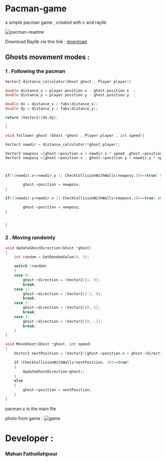 # Pacman-game
a simple pacman game , created with c and raylib

![pacman-readme](https://github.com/user-attachments/assets/4db22f4b-978f-48ac-99d1-7b99e4b03088)

Download Raylib via this link : <a href="https://raysan5.itch.io/raylib/purchase?popup=1">download</a>

<h2>Ghosts movement modes :</h2>

<h3> 1 . Following the pacman</h3>

```C
Vector2 distance_calculator(Ghost ghost , Player player){

double distance_x = player.position.x - ghost.position.x  ;
double distance_y = player.position.y - ghost.position.y  ;

double dx = distance_x / fabs(distance_x);
double dy = distance_y / fabs(distance_y);

return (Vector2){dx,dy};

}

void follower_ghost (Ghost *ghost , Player player , int speed){

Vector2 newdir = distance_calculator(*ghost,player);

Vector2 newposx ={ghost->position.x + newdir.x * speed ,ghost->position.y};
Vector2 newposy ={ghost->position.x , ghost->position.y + newdir.y * speed};



if(((newdir.x<=newdir.y || CheckCollisionWithWalls(newposy,10)==true) && CheckCollisionWithWalls(newposx,8)==false ) || (newdir.y<=newdir.x && CheckCollisionWithWalls(newposy,10)==false )){

        ghost->position = newposx;
}

if(((newdir.y<newdir.x || CheckCollisionWithWalls(newposx,10)==true) && CheckCollisionWithWalls(newposy,8)==false )|| (newdir.x<newdir.y && CheckCollisionWithWalls(newposx,10)==false )){

        ghost->position = newposy;
}


}
```

<h3> 2 . Moving randomly</h3>

```C
void UpdateGhostDirection(Ghost *ghost)
{
    int random = GetRandomValue(0, 3);

    switch (random)
    {
    case 0:
        ghost->direction = (Vector2){1, 0};
        break;
    case 1:
        ghost->direction = (Vector2){-1, 0};
        break;
    case 2:
        ghost->direction = (Vector2){0, 1};
        break;
    case 3:
        ghost->direction = (Vector2){0, -1};
        break;
    }
}

void MoveGhost(Ghost *ghost, int speed)
{
    Vector2 nextPosition = (Vector2){ghost->position.x + ghost->direction.x * speed, ghost->position.y + ghost->direction.y * speed};

    if (CheckCollisionWithWalls(nextPosition, 10)==true)
    {
        UpdateGhostDirection(ghost);
    }
    else
    {
        ghost->position = nextPosition;
    }
}
```
pacman.c is the main file

photo from game :
![game](https://github.com/user-attachments/assets/e5fd0d69-6ca8-4d8d-bda9-871119cd73a7)

<h1>Developer :</h1>

<h3>Mahan Fathollahpour</h3>



